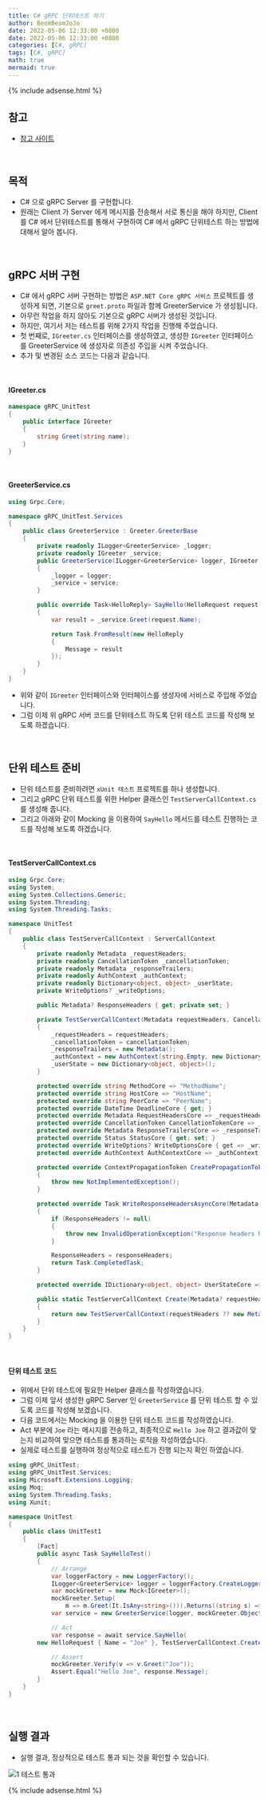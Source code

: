 ```yaml
---
title: C# gRPC 단위테스트 하기
author: BeomBeomJoJo
date: 2022-05-06 12:33:00 +0800
date: 2022-05-06 12:33:00 +0800
categories: [C#, gRPC]
tags: [C#, gRPC]
math: true
mermaid: true
---
```


{% include adsense.html %}

## **참고**
* [참고 사이트](https://docs.microsoft.com/ko-kr/aspnet/core/grpc/test-services?view=aspnetcore-6.0)

<br/>

## **목적**
* C# 으로 gRPC Server 를 구현합니다.
* 원래는 Client 가 Server 에게 메시지를 전송해서 서로 통신을 해야 하지만, Client 를 C# 에서 단위테스트를 통해서 구현하여 C# 에서 gRPC 단위테스트 하는 방법에 대해서 알아 봅니다.

<br/>

## **gRPC 서버 구현**
* C# 에서 gRPC 서버 구현하는 방법은 `ASP.NET Core gRPC 서비스` 프로젝트를 생성하게 되면, 기본으로 `greet.proto` 파일과 함께 GreeterService 가 생성됩니다.
* 아무런 작업을 하지 않아도 기본으로 gRPC 서버가 생성된 것입니다.
* 하지만, 여기서 저는 테스트를 위해 2가지 작업을 진행해 주었습니다.
* 첫 번째로, `IGreeter.cs` 인터페이스를 생성하였고, 생성한 `IGreeter` 인터페이스를 GreeterService 에 생성자로 의존성 주입을 시켜 주었습니다.
* 추가 및 변경된 소스 코드는 다음과 같습니다.

<br/>

#### **IGreeter.cs**

```csharp
namespace gRPC_UnitTest
{
    public interface IGreeter
    {
        string Greet(string name);
    }
}
```

<br/>

#### **GreeterService.cs**

```csharp
using Grpc.Core;

namespace gRPC_UnitTest.Services
{
    public class GreeterService : Greeter.GreeterBase
    {
        private readonly ILogger<GreeterService> _logger;
        private readonly IGreeter _service;
        public GreeterService(ILogger<GreeterService> logger, IGreeter service)
        {
            _logger = logger;
            _service = service;
        }

        public override Task<HelloReply> SayHello(HelloRequest request, ServerCallContext context)
        {
            var result = _service.Greet(request.Name);

            return Task.FromResult(new HelloReply
            {
                Message = result
            });
        }
    }
}
```

* 위와 같이 `IGreeter` 인터페이스와 인터페이스를 생성자에 서비스로 주입해 주었습니다.
* 그럼 이제 위 gRPC 서버 코드를 단위테스트 하도록 단위 테스트 코드를 작성해 보도록 하겠습니다.

<br/>

## **단위 테스트 준비**
* 단위 테스트를 준비하려면 `xUnit 테스트` 프로젝트를 하나 생성합니다.
* 그리고 gRPC 단위 테스트를 위한 Helper 클래스인 `TestServerCallContext.cs` 를 생성해 줍니다.
* 그리고 아래와 같이 Mocking 을 이용하여 `SayHello` 메서드를 테스트 진행하는 코드를 작성해 보도록 하겠습니다.

<br/>

#### **TestServerCallContext.cs**

```csharp
using Grpc.Core;
using System;
using System.Collections.Generic;
using System.Threading;
using System.Threading.Tasks;

namespace UnitTest
{
    public class TestServerCallContext : ServerCallContext
    {
        private readonly Metadata _requestHeaders;
        private readonly CancellationToken _cancellationToken;
        private readonly Metadata _responseTrailers;
        private readonly AuthContext _authContext;
        private readonly Dictionary<object, object> _userState;
        private WriteOptions? _writeOptions;

        public Metadata? ResponseHeaders { get; private set; }

        private TestServerCallContext(Metadata requestHeaders, CancellationToken cancellationToken)
        {
            _requestHeaders = requestHeaders;
            _cancellationToken = cancellationToken;
            _responseTrailers = new Metadata();
            _authContext = new AuthContext(string.Empty, new Dictionary<string, List<AuthProperty>>());
            _userState = new Dictionary<object, object>();
        }

        protected override string MethodCore => "MethodName";
        protected override string HostCore => "HostName";
        protected override string PeerCore => "PeerName";
        protected override DateTime DeadlineCore { get; }
        protected override Metadata RequestHeadersCore => _requestHeaders;
        protected override CancellationToken CancellationTokenCore => _cancellationToken;
        protected override Metadata ResponseTrailersCore => _responseTrailers;
        protected override Status StatusCore { get; set; }
        protected override WriteOptions? WriteOptionsCore { get => _writeOptions; set { _writeOptions = value; } }
        protected override AuthContext AuthContextCore => _authContext;

        protected override ContextPropagationToken CreatePropagationTokenCore(ContextPropagationOptions options)
        {
            throw new NotImplementedException();
        }

        protected override Task WriteResponseHeadersAsyncCore(Metadata responseHeaders)
        {
            if (ResponseHeaders != null)
            {
                throw new InvalidOperationException("Response headers have already been written.");
            }

            ResponseHeaders = responseHeaders;
            return Task.CompletedTask;
        }

        protected override IDictionary<object, object> UserStateCore => _userState;

        public static TestServerCallContext Create(Metadata? requestHeaders = null, CancellationToken cancellationToken = default)
        {
            return new TestServerCallContext(requestHeaders ?? new Metadata(), cancellationToken);
        }
    }
}
```

<br/>

#### **단위 테스트 코드**
* 위에서 단위 테스트에 필요한 Helper 클래스를 작성하였습니다.
* 그럼 이제 앞서 생성한 gRPC Server 인 `GreeterService` 를 단위 테스트 할 수 있도록 코드를 작성해 보겠습니다.
* 다음 코드에서는 Mocking 을 이용한 단위 테스트 코드를 작성하였습니다.
* Act 부분에 `Joe` 라는 메시지를 전송하고, 최종적으로 `Hello Joe` 하고 결과값이 맞는지 비교하여 맞으면 테스트를 통과하는 로직을 작성하였습니다.
* 실제로 테스트를 실행하여 정상적으로 테스트가 진행 되는지 확인 하였습니다.

```csharp
using gRPC_UnitTest;
using gRPC_UnitTest.Services;
using Microsoft.Extensions.Logging;
using Moq;
using System.Threading.Tasks;
using Xunit;

namespace UnitTest
{
    public class UnitTest1
    {
        [Fact]
        public async Task SayHelloTest()
        {
            // Arrange
            var loggerFactory = new LoggerFactory();
            ILogger<GreeterService> logger = loggerFactory.CreateLogger<GreeterService>();
            var mockGreeter = new Mock<IGreeter>();
            mockGreeter.Setup(
                m => m.Greet(It.IsAny<string>())).Returns((string s) => $"Hello {s}");
            var service = new GreeterService(logger, mockGreeter.Object);

            // Act
            var response = await service.SayHello(
        new HelloRequest { Name = "Joe" }, TestServerCallContext.Create());

            // Assert
            mockGreeter.Verify(v => v.Greet("Joe"));
            Assert.Equal("Hello Joe", response.Message);
        }
    }
}
```

<br/>

## **실행 결과**
* 실행 결과, 정상적으로 테스트 통과 되는 것을 확인할 수 있습니다.

![1  테스트 통과](https://user-images.githubusercontent.com/22911504/167149493-782b743f-0eca-4f7d-b3c2-7d4cb52d194b.png)

{% include adsense.html %}